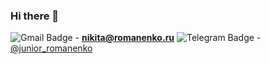 ### Hi there 👋


<img src="https://img.shields.io/badge/Gmail-blue?logo=gmail&logoColor=white&style=for-the-badge" alt="Gmail Badge"/> - **nikita@romanenko.ru**
<img src="https://img.shields.io/badge/Telegram-blue?logo=telegram&logoColor=white&style=for-the-badge" alt="Telegram Badge"/> - [@junior_romanenko](https://t.me/junior_romanenko/)


<!--
**juniorromanenko/juniorromanenko** is a ✨ _special_ ✨ repository because its `README.md` (this file) appears on your GitHub profile.

Here are some ideas to get you started:

- 🔭 I’m currently working on ...
- 🌱 I’m currently learning ...
- 👯 I’m looking to collaborate on ...
- 🤔 I’m looking for help with ...
- 💬 Ask me about ...
- 📫 How to reach me: ...
- 😄 Pronouns: ...
- ⚡ Fun fact: ...
-->
